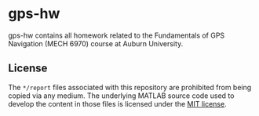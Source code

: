 # gps-hw
gps-hw contains all homework related to the Fundamentals of GPS Navigation (MECH 6970) course at Auburn University.

## License

The `*/report` files associated with this repository are prohibited from being copied via any medium. The underlying MATLAB source code used to develop the content in those files is licensed under the [MIT license](LICENSE.md).
